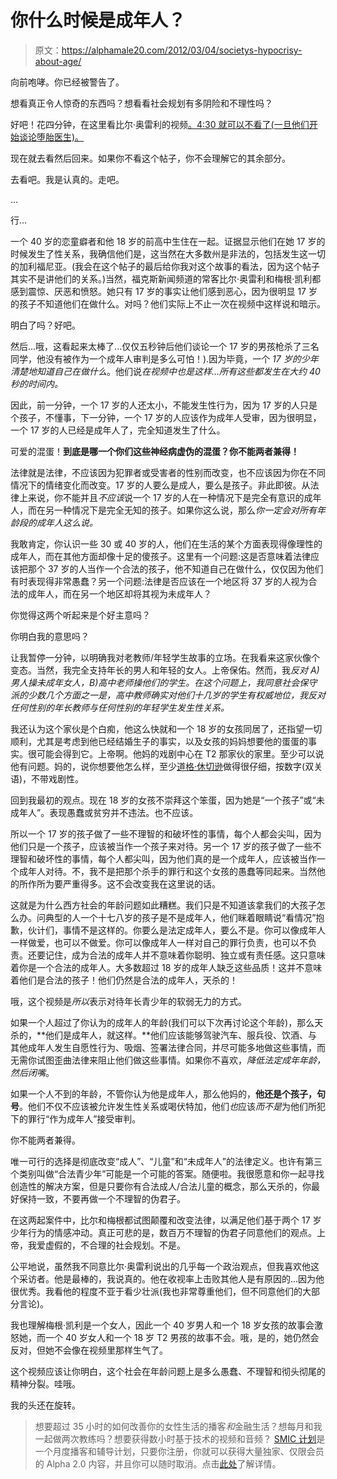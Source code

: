 # 你什么时候是成年人？

> 原文：<https://alphamale20.com/2012/03/04/societys-hypocrisy-about-age/>

向前咆哮。你已经被警告了。

想看真正令人惊奇的东西吗？想看看社会规划有多阴险和不理性吗？

好吧！花四分钟，在这里看比尔·奥雷利的视频[。4:30 就可以不看了(一旦他们开始谈论堕胎医生)。](http://video.foxnews.com/v/1483752819001/)

现在就去看然后回来。如果你不看这个帖子，你不会理解它的其余部分。

去看吧。我是认真的。走吧。

...

行...

一个 40 岁的恋童癖者和他 18 岁的前高中生住在一起。证据显示他们在她 17 岁的时候发生了性关系，我确信他们是，这当然在大多数州是非法的，包括发生这一切的加利福尼亚。(我会在这个帖子的最后给你我对这个故事的看法，因为这个帖子其实不是讲他们的关系。)当然，福克斯新闻频道的常客比尔·奥雷利和梅根·凯利都感到震惊、厌恶和愤怒。她只有 17 岁的事实让他们感到恶心，因为很明显 17 岁的孩子不知道他们在做什么。对吗？他们实际上不止一次在视频中这样说和暗示。

明白了吗？好吧。

然后...哦，这看起来太棒了...仅仅五秒钟后他们谈论一个 17 岁的男孩枪杀了三名同学，他没有被作为一个成年人审判是多么可怕！).因为毕竟，一个 *17 岁的少年清楚地知道自己在做什么*。他们说*在视频中也是这样...所有这些都发生在大约 40 秒的时间内。*

因此，前一分钟，一个 17 岁的人还太小，不能发生性行为，因为 17 岁的人只是个孩子，不懂事，下一分钟，一个 17 岁的人应该作为成年人受审，因为很明显，一个 17 岁的人已经是成年人了，完全知道发生了什么。

可爱的混蛋！**到底是哪一个你们这些神经病虚伪的混蛋？你不能两者兼得！**

法律就是法律，不应该因为犯罪者或受害者的性别而改变，也不应该因为你在不同情况下的情绪变化而改变。17 岁的人要么是成人，要么是孩子。非此即彼。从法律上来说，你不能并且*不应该*说一个 17 岁的人在一种情况下是完全有意识的成年人，而在另一种情况下是完全无知的孩子。如果你这么说，那么*你一定会对所有年龄段的成年人这么说。*

我敢肯定，你认识一些 30 或 40 岁的人，他们在生活的某个方面表现得像理性的成年人，而在其他方面却像十足的傻孩子。这里有一个问题:这是否意味着法律应该把那个 37 岁的人当作一个合法的孩子，他不知道自己在做什么，仅仅因为他们有时表现得非常愚蠢？另一个问题:法律是否应该在一个地区将 37 岁的人视为合法的成年人，而在另一个地区却将其视为未成年人？

你觉得这两个听起来是个好主意吗？

你明白我的意思吗？

让我暂停一分钟，以明确我对老教师/年轻学生故事的立场。在我看来这家伙像个变态。当然，我完全支持年长的男人和年轻的女人。上帝保佑。然而，我*反对 A)男人操未成年女人，B)高中老师操他们的学生。在这个问题上，我同意社会保守派的少数几个方面之一是，高中教师确实对他们十几岁的学生有权威地位，我反对任何性别的年长教师与任何性别的年轻学生发生性关系。*

我还认为这个家伙是个白痴，他这么快就和一个 18 岁的女孩同居了，还指望一切顺利，尤其是考虑到他已经结婚生子的事实，以及女孩的妈妈想要他的蛋蛋的事实。很可能会得到它。上帝啊。他妈的戏剧中心在 T2 那家伙的家里。至少可以说他有问题。妈的，说你想要他怎么样，至少[道格·休切逊](http://www.blackdragon-blog.com/2011/06/24/doug-hutchinson/ "Doug Hutchinson (the 51 year-old guy who married the 16 year-old chick)")做得很仔细，按数字(双关语)，不带戏剧性。

回到我最初的观点。现在 18 岁的女孩不崇拜这个笨蛋，因为她是“一个孩子”或“未成年人”。表现愚蠢或贫穷并不违法。也不应该。

所以一个 17 岁的孩子做了一些不理智的和破坏性的事情，每个人都会尖叫，因为他们只是一个孩子，应该被当作一个孩子来对待。另一个 17 岁的孩子做了一些不理智和破坏性的事情，每个人都尖叫，因为他们真的是一个成年人，应该被当作一个成年人对待。不，我不是把那个杀手的罪行和这个女孩的愚蠢等同起来。当然他的所作所为要严重得多。这不会改变我在这里说的话。

这就是为什么西方社会的年龄问题如此糟糕。我们只是不知道该拿我们的大孩子怎么办。问典型的人一个十七八岁的孩子是不是成年人，他们眯着眼睛说“看情况”抱歉，伙计们，事情不是这样的。你要么是法定成年人，要么不是。你可以像成年人一样做爱，也可以不做爱。你可以像成年人一样对自己的罪行负责，也可以不负责。还要记住，成为合法的成年人并不意味着你聪明、独立或有责任感。这只意味着你是一个合法的成年人。大多数超过 18 岁的成年人缺乏这些品质！这并不意味着他们是合法的孩子！他们仍然是合法的成年人，天杀的！

哦，这个视频是*所以*表示对待年长青少年的软弱无力的方式。

如果一个人超过了你认为的成年人的年龄(我们可以下次再讨论这个年龄)，那么天杀的，**他们是成年人，就这样。**他们应该能够驾驶汽车、服兵役、饮酒、与其他成年人发生自愿性行为、吸烟、签署法律合同，并尽可能多地做这些事情，而无需你试图歪曲法律来阻止他们做这些事情。如果你不喜欢，*降低法定成年年龄，然后闭嘴*。

如果一个人不到的年龄，不管你认为他是成年人，那么他妈的，**他还是个孩子，句号**。他们不仅不应该被允许发生性关系或喝伏特加，他们*也*应该*而不是*为他们所犯下的罪行“作为成年人”接受审判。

你不能两者兼得。

唯一可行的选择是彻底改变“成人”、“儿童”和“未成年人”的法律定义。也许有第三个类别叫做“合法青少年”可能是一个可能的答案。随便啦。我很愿意和你一起寻找创造性的解决方案，但是只要你有合法成人/合法儿童的概念，那么天杀的，你最好保持一致，不要再做一个不理智的伪君子。

在这两起案件中，比尔和梅根都试图颠覆和改变法律，以满足他们基于两个 17 岁少年行为的情感冲动。真正可悲的是，数百万不理智的伪君子同意他们的观点。上帝，我爱虚假的，不合理的社会规划。不是。

公平地说，虽然我不同意比尔·奥雷利说出的几乎每一个政治观点，但我喜欢他这个采访者。他是最棒的，我说真的。他在收视率上击败其他人是有原因的...因为他很优秀。我看他的程度不亚于看少壮派(我也非常尊重他们，但不同意他们的大部分言论)。

我也理解梅根·凯利是一个女人，因此一个 40 岁男人和一个 18 岁女孩的故事会激怒她，而一个 40 岁女人和一个 18 岁 T2 男孩的故事不会。哦，是的，她仍然会反对，但她不会像在视频里那样生气了。

这个视频应该让你明白，这个社会在年龄问题上是多么愚蠢、不理智和彻头彻尾的精神分裂。哇哦。

我的头还在旋转。

> 想要超过 35 小时的如何改善你的女性生活的播客*和*金融生活？想每月和我一起做两次教练吗？想要获得数小时基于技术的视频和音频？ [SMIC 计划](https://alphamale20.kartra.com/page/vIL17)是一个月度播客和辅导计划，只要你注册，你就可以获得大量独家、仅限会员的 Alpha 2.0 内容，并且你可以随时取消。点击[此处](https://alphamale20.kartra.com/page/vIL17)了解详情。
> 
> 